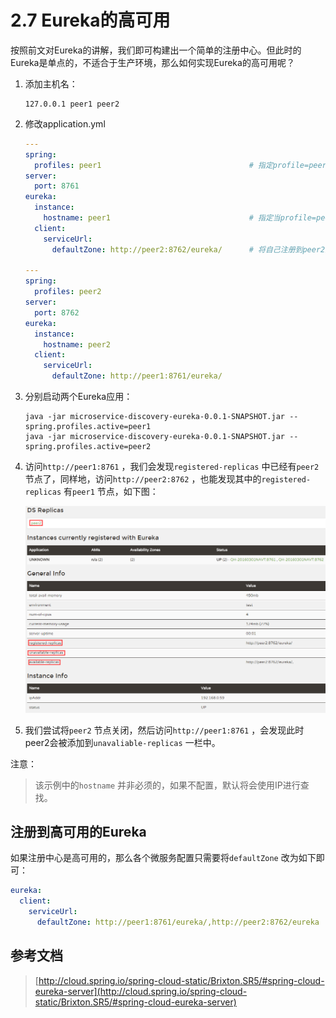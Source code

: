 # 2.7 Eureka的高可用

按照前文对Eureka的讲解，我们即可构建出一个简单的注册中心。但此时的Eureka是单点的，不适合于生产环境，那么如何实现Eureka的高可用呢？

1. 添加主机名：

   ```shell
   127.0.0.1 peer1 peer2
   ```

2. 修改application.yml

   ```yaml
   ---
   spring:
     profiles: peer1                                 # 指定profile=peer1
   server:
     port: 8761
   eureka:
     instance:
       hostname: peer1                               # 指定当profile=peer1时，主机名
     client:
       serviceUrl:
         defaultZone: http://peer2:8762/eureka/      # 将自己注册到peer2这个Eureka上面去

   ---
   spring:
     profiles: peer2
   server:
     port: 8762
   eureka:
     instance:
       hostname: peer2
     client:
       serviceUrl:
         defaultZone: http://peer1:8761/eureka/
   ```

3. 分别启动两个Eureka应用：

   ```shell
   java -jar microservice-discovery-eureka-0.0.1-SNAPSHOT.jar --spring.profiles.active=peer1
   java -jar microservice-discovery-eureka-0.0.1-SNAPSHOT.jar --spring.profiles.active=peer2
   ```

4. 访问`http://peer1:8761` ，我们会发现`registered-replicas` 中已经有`peer2` 节点了，同样地，访问`http://peer2:8762` ，也能发现其中的`registered-replicas`  有`peer1` 节点，如下图：

   ![Eureka 高可用](images/eureka-2.png)

5. 我们尝试将`peer2` 节点关闭，然后访问`http://peer1:8761` ，会发现此时peer2会被添加到`unavaliable-replicas` 一栏中。




注意：

> 该示例中的`hostname` 并非必须的，如果不配置，默认将会使用IP进行查找。





## 注册到高可用的Eureka

如果注册中心是高可用的，那么各个微服务配置只需要将`defaultZone` 改为如下即可：

```yaml
eureka:
  client:
    serviceUrl:
      defaultZone: http://peer1:8761/eureka/,http://peer2:8762/eureka
```



## 参考文档

> [http://cloud.spring.io/spring-cloud-static/Brixton.SR5/#spring-cloud-eureka-server](http://cloud.spring.io/spring-cloud-static/Brixton.SR5/#spring-cloud-eureka-server)








